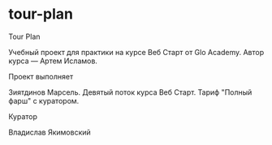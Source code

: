 # tour-plan

Tour Plan

Учебный проект для практики на курсе Веб Старт от Glo Academy. Автор курса — Артем Исламов.

Проект выполняет

Зиятдинов Марсель. Девятый поток курса Веб Старт. Тариф "Полный фарш" с куратором.

Куратор

Владислав Якимовский
